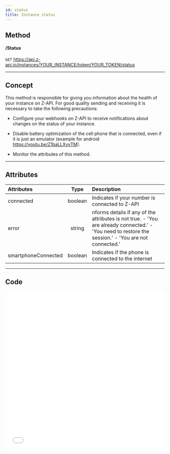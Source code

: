 ```yaml
---
id: status
title: Instance status
---
```


## Method

#### /Status

`GET` https://api.z-api.io/instances/YOUR_INSTANCE/token/YOUR_TOKEN/status

---

## Concept

This method is responsible for giving you information about the health of your instance on Z-API. For good quality sending and receiving it is necessary to take the following precautions:

- Configure your webhooks on Z-API to receive notifications about changes on the status of your instance. 

- Disable battery optimization of the cell phone that is connected, even if it is just an emulator (example for android https://youtu.be/Z1baLLXyvTM).    

- Monitor the attributes of this method.

---

## Attributes 

| Attributes | Type | Description |
| :-- | :-: | :-- |
| connected | boolean | Indicates if your number is connected to Z-API |
| error | string | nforms details if any of the attributes is not true.   - 'You are already connected.' - 'You need to restore the session.' - 'You are not connected.' |
| smartphoneConnected | boolean | Indicates if the phone is connected to the internet |

---

## Code

<iframe src="//api.apiembed.com/?source=https://raw.githubusercontent.com/Z-API/z-api-docs/main/json-examples/instance-status.json&targets=all" frameborder="0" scrolling="no" width="100%" height="500px" seamless></iframe>
